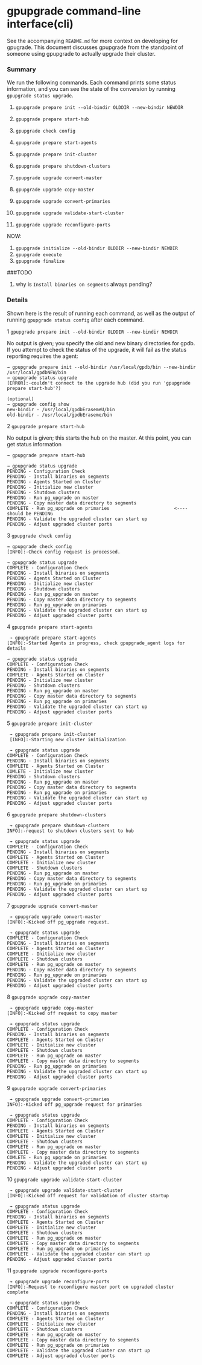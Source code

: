 # gpupgrade command-line interface(cli)

See the accompanying ```README.md``` for more context on developing for gpugrade.
This document discusses gpupgrade from the standpoint of someone using gpupgrade to
actually upgrade their cluster.

### Summary

We run the following commands.  Each command prints some status information, and you can see the state 
of the conversion by running ```gpupgrade status upgrade```.

1. ```gpupgrade prepare init --old-bindir OLDDIR --new-bindir NEWDIR```

1. ```gpupgrade prepare start-hub```

1. ```gpupgrade check config```

1. ```gpupgrade prepare start-agents```

1. ```gpupgrade prepare init-cluster```

1. ```gpupgrade prepare shutdown-clusters```

1. ```gpupgrade upgrade convert-master```

1. ```gpupgrade upgrade copy-master```

1. ```gpupgrade upgrade convert-primaries```

1. ```gpupgrade upgrade validate-start-cluster```

1. ```gpupgrade upgrade reconfigure-ports```


NOW:

1. ```gpupgrade initialize --old-bindir OLDDIR --new-bindir NEWDIR```
1. ```gpupgrade execute```
1. ```gpupgrade finalize```

###TODO

1. why is ```Install binaries on segments``` always pending?

### Details

Shown here is the result of running each command, as well as the output of running
```gpupgrade status config``` after each command.

1 ```gpupgrade prepare init --old-bindir OLDDIR --new-bindir NEWDIR```


No output is given; you specify the old and new binary directories for gpdb.  If you attempt
to check the status of the upgrade, it will fail as the status reporting requires the agent:

   ```
   → gpupgrade prepare init --old-bindir /usr/local/gpdb/bin --new-bindir /usr/local/gpdbNEW/bin
   → gpupgrade status upgrade
   [ERROR]:-couldn't connect to the upgrade hub (did you run 'gpupgrade prepare start-hub'?)
   ```
   
   ```
   (optional)
   → gpupgrade config show
   new-bindir - /usr/local/gpdbErasemeU/bin
   old-bindir - /usr/local/gpdbEraseme/bin
   ```
   
2 ```gpupgrade prepare start-hub```

No output is given; this starts the hub on the master.  At this point, you can get status
information

```
→ gpupgrade prepare start-hub

→ gpupgrade status upgrade
PENDING - Configuration Check
PENDING - Install binaries on segments
PENDING - Agents Started on Cluster
PENDING - Initialize new cluster
PENDING - Shutdown clusters
PENDING - Run pg_upgrade on master
PENDING - Copy master data directory to segments 
COMPLETE - Run pg_upgrade on primaries                        <----should be PENDING
PENDING - Validate the upgraded cluster can start up
PENDING - Adjust upgraded cluster ports
```

3 ```gpupgrade check config```

```
→ gpupgrade check config
[INFO]:-Check config request is processed.

→ gpupgrade status upgrade
COMPLETE - Configuration Check
PENDING - Install binaries on segments
PENDING - Agents Started on Cluster
PENDING - Initialize new cluster
PENDING - Shutdown clusters
PENDING - Run pg_upgrade on master
PENDING - Copy master data directory to segments
PENDING - Run pg_upgrade on primaries
PENDING - Validate the upgraded cluster can start up
PENDING - Adjust upgraded cluster ports
```

4 ```gpupgrade prepare start-agents```

```
 → gpupgrade prepare start-agents
[INFO]:-Started Agents in progress, check gpupgrade_agent logs for details

→ gpupgrade status upgrade
COMPLETE - Configuration Check
PENDING - Install binaries on segments
COMPLETE - Agents Started on Cluster
PENDING - Initialize new cluster
PENDING - Shutdown clusters
PENDING - Run pg_upgrade on master
PENDING - Copy master data directory to segments
PENDING - Run pg_upgrade on primaries
PENDING - Validate the upgraded cluster can start up
PENDING - Adjust upgraded cluster ports

```

5 ```gpupgrade prepare init-cluster```

```
 → gpupgrade prepare init-cluster
 [INFO]:-Starting new cluster initialization

 → gpupgrade status upgrade
COMPLETE - Configuration Check
PENDING - Install binaries on segments
COMPLETE - Agents Started on Cluster
COMLETE - Initialize new cluster
PENDING - Shutdown clusters
PENDING - Run pg_upgrade on master
PENDING - Copy master data directory to segments
PENDING - Run pg_upgrade on primaries
PENDING - Validate the upgraded cluster can start up
PENDING - Adjust upgraded cluster ports
```

6 ```gpupgrade prepare shutdown-clusters```

```
 → gpupgrade prepare shutdown-clusters
INFO]:-request to shutdown clusters sent to hub

 → gpupgrade status upgrade
COMPLETE - Configuration Check
PENDING - Install binaries on segments
COMPLETE - Agents Started on Cluster
COMPLETE - Initialize new cluster
COMPLETE - Shutdown clusters
PENDING - Run pg_upgrade on master
PENDING - Copy master data directory to segments
PENDING - Run pg_upgrade on primaries
PENDING - Validate the upgraded cluster can start up
PENDING - Adjust upgraded cluster ports
```

7 ```gpupgrade upgrade convert-master```

```
 → gpupgrade upgrade convert-master
[INFO]:-Kicked off pg_upgrade request.

 → gpupgrade status upgrade
COMPLETE - Configuration Check
PENDING - Install binaries on segments
COMPLETE - Agents Started on Cluster
COMPLETE - Initialize new cluster
COMPLETE - Shutdown clusters
COMPLETE - Run pg_upgrade on master
PENDING - Copy master data directory to segments
PENDING - Run pg_upgrade on primaries
PENDING - Validate the upgraded cluster can start up
PENDING - Adjust upgraded cluster ports
```

8 ```gpupgrade upgrade copy-master```

```
 → gpupgrade upgrade copy-master
[INFO]:-Kicked off request to copy master

 → gpupgrade status upgrade
COMPLETE - Configuration Check
PENDING - Install binaries on segments
COMPLETE - Agents Started on Cluster
COMPLETE - Initialize new cluster
COMPLETE - Shutdown clusters
COMPLETE - Run pg_upgrade on master
COMPLETE - Copy master data directory to segments
PENDING - Run pg_upgrade on primaries
PENDING - Validate the upgraded cluster can start up
PENDING - Adjust upgraded cluster ports
```

9 ```gpupgrade upgrade convert-primaries```

```
 → gpupgrade upgrade convert-primaries
INFO]:-Kicked off pg_upgrade request for primaries

 → gpupgrade status upgrade
COMPLETE - Configuration Check
PENDING - Install binaries on segments
COMPLETE - Agents Started on Cluster
COMPLETE - Initialize new cluster
COMPLETE - Shutdown clusters
COMPLETE - Run pg_upgrade on master
COMPLETE - Copy master data directory to segments
COMLETE - Run pg_upgrade on primaries
PENDING - Validate the upgraded cluster can start up
PENDING - Adjust upgraded cluster ports
```

10 ```gpupgrade upgrade validate-start-cluster```

```
 → gpupgrade upgrade validate-start-cluster
[INFO]:-Kicked off request for validation of cluster startup

 → gpupgrade status upgrade
COMPLETE - Configuration Check
PENDING - Install binaries on segments
COMPLETE - Agents Started on Cluster
COMPLETE - Initialize new cluster
COMPLETE - Shutdown clusters
COMPLETE - Run pg_upgrade on master
COMPLETE - Copy master data directory to segments
COMPLETE - Run pg_upgrade on primaries
COMPLETE - Validate the upgraded cluster can start up
PENDING - Adjust upgraded cluster ports
```

11 ```gpupgrade upgrade reconfigure-ports```

```
 → gpupgrade upgrade reconfigure-ports
[INFO]:-Request to reconfigure master port on upgraded cluster complete

 → gpupgrade status upgrade
COMPLETE - Configuration Check
PENDING - Install binaries on segments
COMPLETE - Agents Started on Cluster
COMPLETE - Initialize new cluster
COMPLETE - Shutdown clusters
COMPLETE - Run pg_upgrade on master
COMPLETE - Copy master data directory to segments
COMPLETE - Run pg_upgrade on primaries
COMPLETE - Validate the upgraded cluster can start up
COMPLETE - Adjust upgraded cluster ports
```







